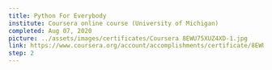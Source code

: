 ```yaml
---
title: Python For Everybody
institute: Coursera online course (University of Michigan)
completed: Aug 07, 2020
picture: ../assets/images/certificates/Coursera 8EWU75XUZ4XD-1.jpg
link: https://www.coursera.org/account/accomplishments/certificate/8EWU75XUZ4XD
step: 2
---
```

